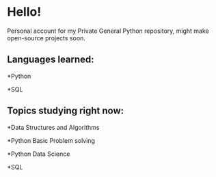 # Hello!
Personal account for my Private General Python repository, might make open-source projects soon.

## Languages learned:

*Python  

*SQL

## Topics studying right now:

*Data Structures and Algorithms  

*Python Basic Problem solving  

*Python Data Science  

*SQL

